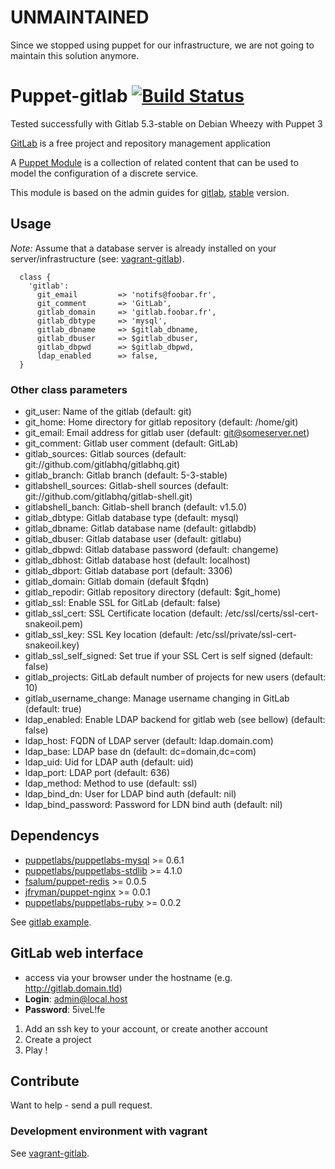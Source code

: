 # UNMAINTAINED

Since we stopped using puppet for our infrastructure, we are not going to 
maintain this solution anymore.

# Puppet-gitlab [![Build Status](https://travis-ci.org/sbadia/puppet-gitlab.png)](https://travis-ci.org/sbadia/puppet-gitlab)

Tested successfully with Gitlab 5.3-stable on Debian Wheezy with Puppet 3

[GitLab](http://gitlab.org/) is a free project and repository management application

A [Puppet Module](http://docs.puppetlabs.com/learning/modules1.html#modules) is a collection of related content that can be used to model the configuration of a discrete service.

This module is based on the admin guides for [gitlab](https://github.com/gitlabhq/gitlabhq/wiki), [stable](https://github.com/gitlabhq/gitlabhq/blob/5-2-stable/doc/install/installation.md) version.

## Usage

_Note:_ Assume that a database server is already installed on your server/infrastructure (see: [vagrant-gitlab](https://github.com/sbadia/vagrant-gitlab/blob/master/examples/gitlab.pp)).

```
  class {
    'gitlab':
      git_email         => 'notifs@foobar.fr',
      git_comment       => 'GitLab',
      gitlab_domain     => 'gitlab.foobar.fr',
      gitlab_dbtype     => 'mysql',
      gitlab_dbname     => $gitlab_dbname,
      gitlab_dbuser     => $gitlab_dbuser,
      gitlab_dbpwd      => $gitlab_dbpwd,
      ldap_enabled      => false,
  }
```
### Other class parameters

* git\_user: Name of the gitlab (default: git)
* git\_home: Home directory for gitlab repository (default: /home/git)
* git\_email: Email address for gitlab user (default: git@someserver.net)
* git\_comment: Gitlab user comment (default: GitLab)
* gitlab\_sources: Gitlab sources (default: git://github.com/gitlabhq/gitlabhq.git)
* gitlab\_branch: Gitlab branch (default: 5-3-stable)
* gitlabshell\_sources: Gitlab-shell sources (default: git://github.com/gitlabhq/gitlab-shell.git)
* gitlabshell\_banch: Gitlab-shell branch (default: v1.5.0)
* gitlab\_dbtype: Gitlab database type (default: mysql)
* gitlab\_dbname: Gitlab database name (default: gitlabdb)
* gitlab\_dbuser: Gitlab database user (default: gitlabu)
* gitlab\_dbpwd: Gitlab database password (default: changeme)
* gitlab\_dbhost: Gitlab database host (default: localhost)
* gitlab\_dbport: Gitlab database port (default: 3306)
* gitlab\_domain: Gitlab domain (default $fqdn)
* gitlab\_repodir: Gitlab repository directory (default: $git\_home)
* gitlab\_ssl: Enable SSL for GitLab (default: false)
* gitlab\_ssl\_cert: SSL Certificate location (default: /etc/ssl/certs/ssl-cert-snakeoil.pem)
* gitlab\_ssl\_key: SSL Key location (default: /etc/ssl/private/ssl-cert-snakeoil.key)
* gitlab\_ssl\_self_signed: Set true if your SSL Cert is self signed (default: false)
* gitlab\_projects: GitLab default number of projects for new users (default: 10)
* gitlab\_username\_change: Manage username changing in GitLab (default: true)
* ldap\_enabled: Enable LDAP backend for gitlab web (see bellow) (default: false)
* ldap\_host: FQDN of LDAP server (default: ldap.domain.com)
* ldap\_base: LDAP base dn (default: dc=domain,dc=com)
* ldap\_uid: Uid for LDAP auth (default: uid)
* ldap\_port: LDAP port (default: 636)
* ldap\_method: Method to use (default: ssl)
* ldap\_bind\_dn: User for LDAP bind auth (default: nil)
* ldap\_bind\_password: Password for LDN bind auth (default: nil)

## Dependencys
- [puppetlabs/puppetlabs-mysql](https://github.com/puppetlabs/puppetlabs-mysql) >= 0.6.1
- [puppetlabs/puppetlabs-stdlib](https://github.com/puppetlabs/puppetlabs-stdlib) >= 4.1.0
- [fsalum/puppet-redis](https://github.com/fsalum/puppet-redis) >= 0.0.5
- [jfryman/puppet-nginx](https://github.com/jfryman/puppet-nginx) >= 0.0.1
- [puppetlabs/puppetlabs-ruby](https://github.com/puppetlabs/puppetlabs-ruby) >= 0.0.2

See [gitlab example](https://github.com/sbadia/vagrant-gitlab/blob/master/examples/gitlab.pp).

## GitLab web interface
- access via your browser under the hostname (e.g. http://gitlab.domain.tld)
- **Login**: admin@local.host
- **Password**: 5iveL!fe

1. Add an ssh key to your account, or create another account
2. Create a project
3. Play !

## Contribute

Want to help - send a pull request.

### Development environment with vagrant

See [vagrant-gitlab](https://github.com/sbadia/vagrant-gitlab).
